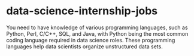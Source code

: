 # data-science-internship-jobs
You need to have knowledge of various programming languages, such as Python, Perl, C/C++, SQL, and Java, with Python being the most common coding language required in data science roles. These programming languages help data scientists organize unstructured data sets.
